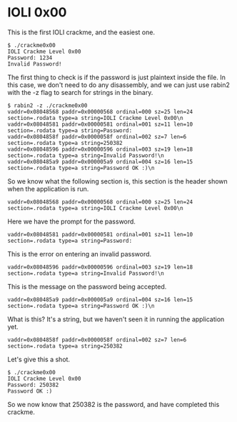 IOLI 0x00
=========

This is the first IOLI crackme, and the easiest one.

```
$ ./crackme0x00
IOLI Crackme Level 0x00
Password: 1234
Invalid Password!
```

The first thing to check is if the password is just plaintext inside the file. In this case, we don't need to do any disassembly, and we can just use rabin2 with the -z flag to search for strings in the binary.

```
$ rabin2 -z ./crackme0x00
vaddr=0x08048568 paddr=0x00000568 ordinal=000 sz=25 len=24 section=.rodata type=a string=IOLI Crackme Level 0x00\n
vaddr=0x08048581 paddr=0x00000581 ordinal=001 sz=11 len=10 section=.rodata type=a string=Password:
vaddr=0x0804858f paddr=0x0000058f ordinal=002 sz=7 len=6 section=.rodata type=a string=250382
vaddr=0x08048596 paddr=0x00000596 ordinal=003 sz=19 len=18 section=.rodata type=a string=Invalid Password!\n
vaddr=0x080485a9 paddr=0x000005a9 ordinal=004 sz=16 len=15 section=.rodata type=a string=Password OK :)\n
```

So we know what the following section is, this section is the header shown when the application is run.

```
vaddr=0x08048568 paddr=0x00000568 ordinal=000 sz=25 len=24 section=.rodata type=a string=IOLI Crackme Level 0x00\n
```

Here we have the prompt for the password.

```
vaddr=0x08048581 paddr=0x00000581 ordinal=001 sz=11 len=10 section=.rodata type=a string=Password:
```

This is the error on entering an invalid password.

```
vaddr=0x08048596 paddr=0x00000596 ordinal=003 sz=19 len=18 section=.rodata type=a string=Invalid Password!\n
```

This is the message on the password being accepted.

```
vaddr=0x080485a9 paddr=0x000005a9 ordinal=004 sz=16 len=15 section=.rodata type=a string=Password OK :)\n
```

What is this? It's a string, but we haven't seen it in running the application yet.

```
vaddr=0x0804858f paddr=0x0000058f ordinal=002 sz=7 len=6 section=.rodata type=a string=250382
```

Let's give this a shot.

```
$ ./crackme0x00
IOLI Crackme Level 0x00
Password: 250382
Password OK :)
```

So we now know that 250382 is the password, and have completed this crackme.
